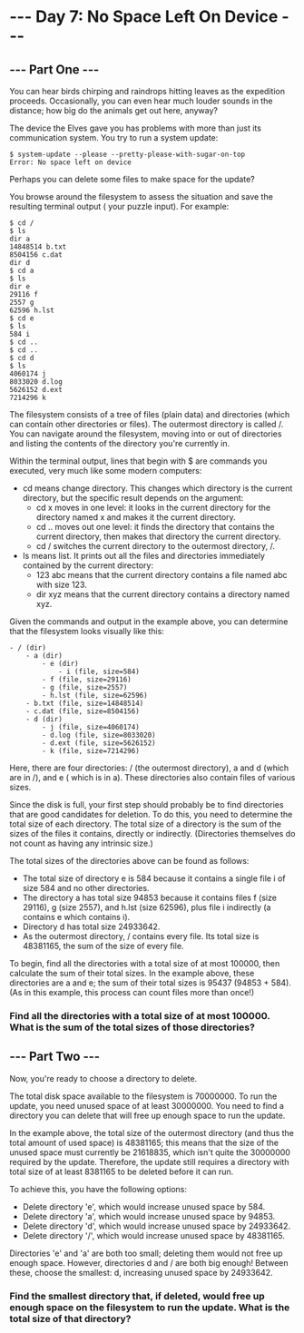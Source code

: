 # --- Day 7: No Space Left On Device ---

## --- Part One ---

You can hear birds chirping and raindrops hitting leaves as the expedition proceeds. Occasionally,
you can even hear much louder sounds in the distance; how big do the animals get out here, anyway?

The device the Elves gave you has problems with more than just its communication system. You try to
run a system update:

```
$ system-update --please --pretty-please-with-sugar-on-top
Error: No space left on device
```

Perhaps you can delete some files to make space for the update?

You browse around the filesystem to assess the situation and save the resulting terminal output (
your puzzle input). For example:

```
$ cd /
$ ls
dir a
14848514 b.txt
8504156 c.dat
dir d
$ cd a
$ ls
dir e
29116 f
2557 g
62596 h.lst
$ cd e
$ ls
584 i
$ cd ..
$ cd ..
$ cd d
$ ls
4060174 j
8033020 d.log
5626152 d.ext
7214296 k
```

The filesystem consists of a tree of files (plain data) and directories (which can contain other
directories or files). The outermost directory is called /. You can navigate around the filesystem,
moving into or out of directories and listing the contents of the directory you're currently in.

Within the terminal output, lines that begin with $ are commands you executed, very much like some
modern computers:

- cd means change directory. This changes which directory is the current directory, but the specific
  result depends on the argument:
    - cd x moves in one level: it looks in the current directory for the directory named x and makes
      it the current directory.
    - cd .. moves out one level: it finds the directory that contains the current directory, then
      makes that directory the current directory.
    - cd / switches the current directory to the outermost directory, /.
- ls means list. It prints out all the files and directories immediately contained by the current
  directory:
    - 123 abc means that the current directory contains a file named abc with size 123.
    - dir xyz means that the current directory contains a directory named xyz.

Given the commands and output in the example above, you can determine that the filesystem looks
visually like this:

```
- / (dir)
    - a (dir)
        - e (dir)
            - i (file, size=584)
        - f (file, size=29116)
        - g (file, size=2557)
        - h.lst (file, size=62596)
    - b.txt (file, size=14848514)
    - c.dat (file, size=8504156)
    - d (dir)
        - j (file, size=4060174)
        - d.log (file, size=8033020)
        - d.ext (file, size=5626152)
        - k (file, size=7214296)
```

Here, there are four directories: / (the outermost directory), a and d (which are in /), and e (
which is in a). These directories also contain files of various sizes.

Since the disk is full, your first step should probably be to find directories that are good
candidates for deletion. To do this, you need to determine the total size of each directory. The
total size of a directory is the sum of the sizes of the files it contains, directly or
indirectly. (Directories themselves do not count as having any intrinsic size.)

The total sizes of the directories above can be found as follows:

- The total size of directory e is 584 because it contains a single file i of size 584 and no other
  directories.
- The directory a has total size 94853 because it contains files f (size 29116), g (size 2557), and
  h.lst (size 62596), plus file i indirectly (a contains e which contains i).
- Directory d has total size 24933642.
- As the outermost directory, / contains every file. Its total size is 48381165, the sum of the size
  of every file.

To begin, find all the directories with a total size of at most 100000, then calculate the sum of
their total sizes. In the example above, these directories are a and e; the sum of their total sizes
is 95437 (94853 + 584). (As in this example, this process can count files more than once!)

### Find all the directories with a total size of at most 100000. What is the sum of the total sizes of those directories?

## --- Part Two ---

Now, you're ready to choose a directory to delete.

The total disk space available to the filesystem is 70000000. To run the update, you need unused
space of at least 30000000. You need to find a directory you can delete that will free up enough
space to run the update.

In the example above, the total size of the outermost directory (and thus the total amount of used
space) is 48381165; this means that the size of the unused space must currently be 21618835, which
isn't quite the 30000000 required by the update. Therefore, the update still requires a directory
with total size of at least 8381165 to be deleted before it can run.

To achieve this, you have the following options:

- Delete directory 'e', which would increase unused space by 584.
- Delete directory 'a', which would increase unused space by 94853.
- Delete directory 'd', which would increase unused space by 24933642.
- Delete directory '/', which would increase unused space by 48381165.

Directories 'e' and 'a' are both too small; deleting them would not free up enough space. However,
directories d and / are both big enough! Between these, choose the smallest: d, increasing unused
space by 24933642.

### Find the smallest directory that, if deleted, would free up enough space on the filesystem to run the update. What is the total size of that directory?
